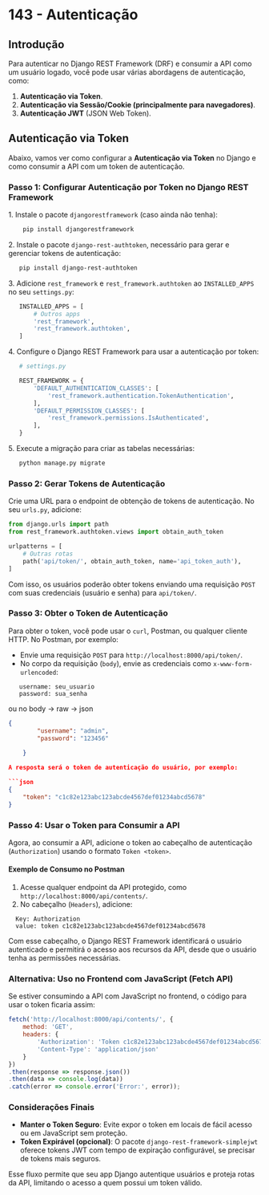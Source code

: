 # 143 - **Autenticação**

## Introdução

Para autenticar no Django REST Framework (DRF) e consumir a API como um usuário logado, você pode usar várias abordagens de autenticação, como:

1. **Autenticação via Token**.
2. **Autenticação via Sessão/Cookie (principalmente para navegadores)**.
3. **Autenticação JWT** (JSON Web Token).

## Autenticação via Token

Abaixo, vamos ver como configurar a **Autenticação via Token** no Django e como consumir a API com um token de autenticação.

### Passo 1: Configurar Autenticação por Token no Django REST Framework

1\. Instale o pacote `djangorestframework` (caso ainda não tenha):

```bash
    pip install djangorestframework
```

2\. Instale o pacote `django-rest-authtoken`, necessário para gerar e gerenciar tokens de autenticação:

```bash
   pip install django-rest-authtoken
```

3\. Adicione `rest_framework` e `rest_framework.authtoken` ao `INSTALLED_APPS` no seu `settings.py`:

```python
   INSTALLED_APPS = [
       # Outros apps
       'rest_framework',
       'rest_framework.authtoken',
   ]
```

4\. Configure o Django REST Framework para usar a autenticação por token:

```python
   # settings.py

   REST_FRAMEWORK = {
       'DEFAULT_AUTHENTICATION_CLASSES': [
           'rest_framework.authentication.TokenAuthentication',
       ],
       'DEFAULT_PERMISSION_CLASSES': [
           'rest_framework.permissions.IsAuthenticated',
       ],
   }
```

5\. Execute a migração para criar as tabelas necessárias:

```bash
   python manage.py migrate
```

### Passo 2: Gerar Tokens de Autenticação

Crie uma URL para o endpoint de obtenção de tokens de autenticação. No seu `urls.py`, adicione:

```python
from django.urls import path
from rest_framework.authtoken.views import obtain_auth_token

urlpatterns = [
    # Outras rotas
    path('api/token/', obtain_auth_token, name='api_token_auth'),
]
```

Com isso, os usuários poderão obter tokens enviando uma requisição `POST` com suas credenciais (usuário e senha) para `api/token/`.

### Passo 3: Obter o Token de Autenticação

Para obter o token, você pode usar o `curl`, Postman, ou qualquer cliente HTTP. No Postman, por exemplo:

- Envie uma requisição `POST` para `http://localhost:8000/api/token/`.
- No corpo da requisição (`body`), envie as credenciais como `x-www-form-urlencoded`:

```plaintext
   username: seu_usuario
   password: sua_senha
```

ou no body -> raw -> json

```json
{
        "username": "admin",
        "password": "123456"
        
    }

A resposta será o token de autenticação do usuário, por exemplo:

```json
{
    "token": "c1c82e123abc123abcde4567def01234abcd5678"
}
```

### Passo 4: Usar o Token para Consumir a API

Agora, ao consumir a API, adicione o token ao cabeçalho de autenticação (`Authorization`) usando o formato `Token <token>`.

#### Exemplo de Consumo no Postman

1. Acesse qualquer endpoint da API protegido, como `http://localhost:8000/api/contents/`.
2. No cabeçalho (`Headers`), adicione:

```plaintext
  Key: Authorization 
  value: token c1c82e123abc123abcde4567def01234abcd5678
```

Com esse cabeçalho, o Django REST Framework identificará o usuário autenticado e permitirá o acesso aos recursos da API, desde que o usuário tenha as permissões necessárias.

### Alternativa: Uso no Frontend com JavaScript (Fetch API)

Se estiver consumindo a API com JavaScript no frontend, o código para usar o token ficaria assim:

```javascript
fetch('http://localhost:8000/api/contents/', {
    method: 'GET',
    headers: {
        'Authorization': 'Token c1c82e123abc123abcde4567def01234abcd5678',
        'Content-Type': 'application/json'
    }
})
.then(response => response.json())
.then(data => console.log(data))
.catch(error => console.error('Error:', error));
```

### Considerações Finais

- **Manter o Token Seguro**: Evite expor o token em locais de fácil acesso ou em JavaScript sem proteção.
- **Token Expirável (opcional)**: O pacote `django-rest-framework-simplejwt` oferece tokens JWT com tempo de expiração configurável, se precisar de tokens mais seguros.

Esse fluxo permite que seu app Django autentique usuários e proteja rotas da API, limitando o acesso a quem possui um token válido.
